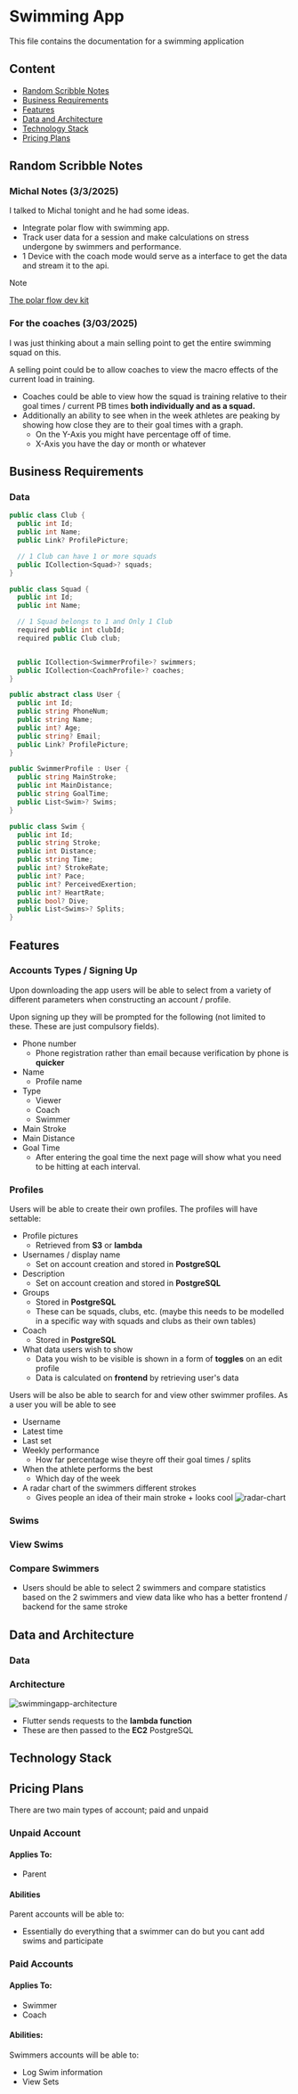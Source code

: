 # Swimming App

This file contains the documentation for a swimming application

## Content

- [Random Scribble Notes](#random-scribble-notes)
- [Business Requirements](#business-requirements)
- [Features](#features)
- [Data and Architecture](#data-and-architecture)
- [Technology Stack](#technology-stack)
- [Pricing Plans](#pricing-plans)

## Random Scribble Notes

### Michal Notes (3/3/2025)

I talked to Michal tonight and he had some ideas.

- Integrate polar flow with swimming app.
- Track user data for a session and make calculations on stress undergone by swimmers and performance.
- 1 Device with the coach mode would serve as a interface to get the data and stream it to the api.

>[!NOTE]
[The polar flow dev kit](https://www.polar.com/en/business/developers)

### For the coaches (3/03/2025)

I was just thinking about a main selling point to get the entire swimming squad on this.

A selling point could be to allow coaches to view the macro effects of the current load in training.

- Coaches could be able to view how the squad is training relative to their goal times / current PB times __both individually and as a squad.__
- Additionally an ability to see when in the week athletes are peaking by showing how close they are to their goal times with a graph.
  - On the Y-Axis you might have percentage off of time.
  - X-Axis you have the day or month or whatever


## Business Requirements

### Data

```cs
public class Club {
  public int Id;
  public int Name;
  public Link? ProfilePicture;

  // 1 Club can have 1 or more squads
  public ICollection<Squad>? squads;
}

public class Squad {
  public int Id;
  public int Name;

  // 1 Squad belongs to 1 and Only 1 Club
  required public int clubId;
  required public Club club;


  public ICollection<SwimmerProfile>? swimmers; 
  public ICollection<CoachProfile>? coaches;
}

public abstract class User {
  public int Id;
  public string PhoneNum;
  public string Name;
  public int? Age;
  public string? Email;
  public Link? ProfilePicture;
}

public SwimmerProfile : User {
  public string MainStroke;
  public int MainDistance;
  public string GoalTime;
  public List<Swim>? Swims;
}

public class Swim {
  public int Id;
  public string Stroke;
  public int Distance;
  public string Time;
  public int? StrokeRate;
  public int? Pace;
  public int? PerceivedExertion;
  public int? HeartRate;
  public bool? Dive;
  public List<Swims>? Splits;
}


```

## Features

### Accounts Types / Signing Up

Upon downloading the app users will be able to select from a variety of different parameters when constructing an account / profile.

Upon signing up they will be prompted for the following (not limited to these. These are just compulsory fields).

- Phone number
  - Phone registration rather than email because verification by phone is __quicker__
- Name
  - Profile name
- Type
  - Viewer
  - Coach
  - Swimmer
- Main Stroke
- Main Distance
- Goal Time
  - After entering the goal time the next page will show what you need to be hitting at each interval.



### Profiles

Users will be able to create their own profiles. The profiles will have settable:

- Profile pictures
  - Retrieved from __S3__ or __lambda__
- Usernames / display name
  - Set on account creation and stored in __PostgreSQL__
- Description
  - Set on account creation and stored in __PostgreSQL__
- Groups
  - Stored in __PostgreSQL__
  - These can be squads, clubs, etc. (maybe this needs to be modelled in a specific way with squads and clubs as their own tables)
- Coach
  - Stored in __PostgreSQL__
- What data users wish to show
  - Data you wish to be visible is shown in a form of __toggles__ on an edit profile
  - Data is calculated on __frontend__ by retrieving user's data

Users will be also be able to search for and view other swimmer profiles. As a user you will be able to see

- Username
- Latest time
- Last set
- Weekly performance
  - How far percentage wise theyre off their goal times / splits
- When the athlete performs the best
  - Which day of the week
- A radar chart of the swimmers different strokes
  - Gives people an idea of their main stroke + looks cool
![radar-chart](./images/radar-chart-example.jpg)

### Swims

### View Swims

### Compare Swimmers

- Users should be able to select 2 swimmers and compare statistics based on the 2 swimmers and view data like who has a better frontend / backend for the same stroke

## Data and Architecture

### Data

### Architecture 

![swimmingapp-architecture](./images/swimmingapp-architecture.png)

- Flutter sends requests to the __lambda function__
- These are then passed to the __EC2__ PostgreSQL

## Technology Stack

## Pricing Plans

There are two main types of account; paid and unpaid

### Unpaid Account

#### Applies To:

- Parent

#### Abilities

Parent accounts will be able to:

- Essentially do everything that a swimmer can do but you cant add swims and participate 

### Paid Accounts

#### Applies To:

- Swimmer
- Coach

#### Abilities:

Swimmers accounts will be able to:

- Log Swim information
- View Sets
  


